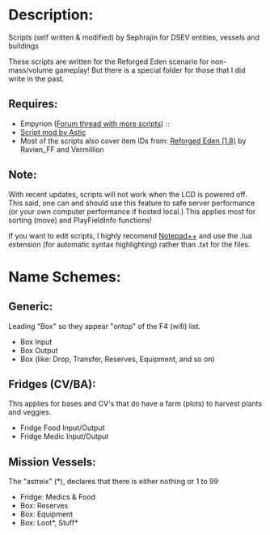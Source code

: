 Description:
============
Scripts (self written & modified) by Sephrajin for DSEV entities, vessels and buildings

These scripts are written for the Reforged Eden scenario for non-mass/volume gameplay!
But there is a special folder for those that I did write in the past.


Requires: 
---------
* Empyrion ([Forum thread with more scripts](https://empyriononline.com/threads/mod-ext-empyrion-scripting-scripts.92458/)) :: 
* [Script mod by Astic](https://github.com/GitHub-TC/EmpyrionScripting)
* Most of the scripts also cover item IDs from: [Reforged Eden (1.8)](https://steamcommunity.com/sharedfiles/filedetails/?id=2550354956) by Ravien_FF and Vermillion

Note:
-----
With recent updates, scripts will not work when the LCD is powered off.
This said, one can and should use this feature to safe server performance (or your own computer performance if hosted local.)
This applies most for sorting (move) and PlayFieldInfo functions!

If you want to edit scripts, I highly recomend [Notepad++](https://notepad-plus-plus.org/downloads/) and use the .lua extension (for automatic syntax highlighting) rather than .txt for the files.


Name Schemes:
=============

Generic:
--------
Leading "Box" so they appear "ontop" of the F4 (wifi) list.
* Box <what> Input
* Box <what> Output
* Box <Special> (like: Drop, Transfer, Reserves, Equipment, and so on)

Fridges (CV/BA):
---------------------
This applies for bases and CV's that do have a farm (plots) to harvest plants and veggies.
* Fridge Food Input/Output
* Fridge Medic Input/Output

Mission Vessels:
----------------
The "astreix" (*), declares that there is either nothing or 1 to 99
* Fridge: 	Medics & Food
* Box:		Reserves
* Box:		Equipment
* Box:		Loot*, Stuff*